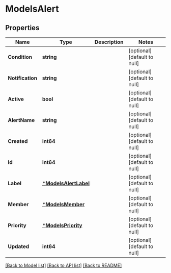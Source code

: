 # ModelsAlert

## Properties
Name | Type | Description | Notes
------------ | ------------- | ------------- | -------------
**Condition** | **string** |  | [optional] [default to null]
**Notification** | **string** |  | [optional] [default to null]
**Active** | **bool** |  | [optional] [default to null]
**AlertName** | **string** |  | [optional] [default to null]
**Created** | **int64** |  | [optional] [default to null]
**Id** | **int64** |  | [optional] [default to null]
**Label** | [***ModelsAlertLabel**](models.AlertLabel.md) |  | [optional] [default to null]
**Member** | [***ModelsMember**](models.Member.md) |  | [optional] [default to null]
**Priority** | [***ModelsPriority**](models.Priority.md) |  | [optional] [default to null]
**Updated** | **int64** |  | [optional] [default to null]

[[Back to Model list]](../README.md#documentation-for-models) [[Back to API list]](../README.md#documentation-for-api-endpoints) [[Back to README]](../README.md)


